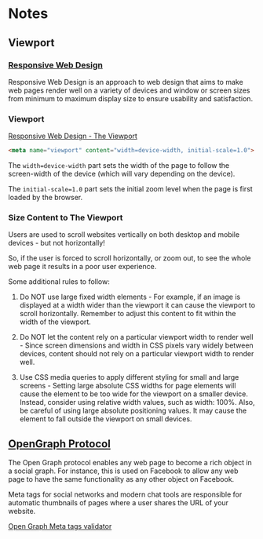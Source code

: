 # Notes

## Viewport

### [Responsive Web Design](https://en.wikipedia.org/wiki/Responsive_web_design)

Responsive Web Design is an approach to web design that aims to make web pages render well on
a variety of devices and window or screen sizes from minimum to maximum display size to ensure
usability and satisfaction.

### Viewport

[Responsive Web Design - The Viewport](https://www.w3schools.com/css/css_rwd_viewport.asp)

```HTML
<meta name="viewport" content="width=device-width, initial-scale=1.0">
```

The `width=device-width` part sets the width of the page to follow the screen-width of the device
(which will vary depending on the device).

The `initial-scale=1.0` part sets the initial zoom level when the page is first loaded by the browser.

### Size Content to The Viewport

Users are used to scroll websites vertically on both desktop and mobile devices - but not horizontally!

So, if the user is forced to scroll horizontally, or zoom out, to see the whole web page it results
in a poor user experience.

Some additional rules to follow:

1. Do NOT use large fixed width elements - For example, if an image is displayed at a width wider
than the viewport it can cause the viewport to scroll horizontally. Remember to adjust this content
to fit within the width of the viewport.

2. Do NOT let the content rely on a particular viewport width to render well - Since screen
dimensions and width in CSS pixels vary widely between devices, content should not rely
on a particular viewport width to render well.

3. Use CSS media queries to apply different styling for small and large screens - Setting large
absolute CSS widths for page elements will cause the element to be too wide for the viewport on a 
smaller device. Instead, consider using relative width values, such as width: 100%.
Also, be careful of using large absolute positioning values. It may cause the element to fall
outside the viewport on small devices.

## [OpenGraph Protocol](https://ogp.me/)

The Open Graph protocol enables any web page to become a rich object in a social graph. For
instance, this is used on Facebook to allow any web page to have the same functionality as any other
object on Facebook.

Meta tags for social networks and modern chat tools are responsible for automatic thumbnails of 
pages where a user shares the URL of your website.

[Open Graph Meta tags validator](https://metatags.io/)
